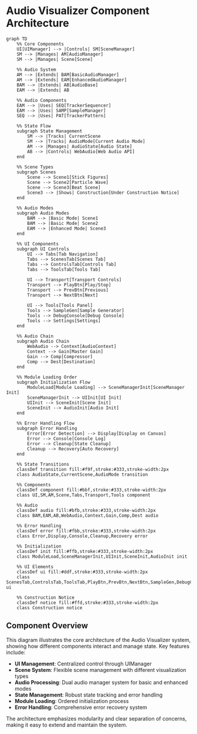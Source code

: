 # Audio Visualizer Component Architecture

```mermaid
graph TD
    %% Core Components
    UI[UIManager] --> |Controls| SM[SceneManager]
    SM --> |Manages| AM[AudioManager]
    SM --> |Manages| Scene[Scene]
    
    %% Audio System
    AM --> |Extends| BAM[BasicAudioManager]
    AM --> |Extends| EAM[EnhancedAudioManager]
    BAM --> |Extends| AB[AudioBase]
    EAM --> |Extends| AB
    
    %% Audio Components
    EAM --> |Uses| SEQ[TrackerSequencer]
    EAM --> |Uses| SAMP[SampleManager]
    SEQ --> |Uses| PAT[TrackerPattern]
    
    %% State Flow
    subgraph State Management
        SM --> |Tracks| CurrentScene
        SM --> |Tracks| AudioMode[Current Audio Mode]
        AM --> |Manages| AudioState[Audio State]
        AB --> |Controls| WebAudio[Web Audio API]
    end
    
    %% Scene Types
    subgraph Scenes
        Scene --> Scene1[Stick Figures]
        Scene --> Scene2[Particle Wave]
        Scene --> Scene3[Beat Scene]
        Scene3 --> |Shows| Construction[Under Construction Notice]
    end
    
    %% Audio Modes
    subgraph Audio Modes
        BAM --> |Basic Mode| Scene1
        BAM --> |Basic Mode| Scene2
        EAM --> |Enhanced Mode| Scene3
    end

    %% UI Components
    subgraph UI Controls
        UI --> Tabs[Tab Navigation]
        Tabs --> ScenesTab[Scenes Tab]
        Tabs --> ControlsTab[Controls Tab]
        Tabs --> ToolsTab[Tools Tab]
        
        UI --> Transport[Transport Controls]
        Transport --> PlayBtn[Play/Stop]
        Transport --> PrevBtn[Previous]
        Transport --> NextBtn[Next]
        
        UI --> Tools[Tools Panel]
        Tools --> SampleGen[Sample Generator]
        Tools --> DebugConsole[Debug Console]
        Tools --> Settings[Settings]
    end

    %% Audio Chain
    subgraph Audio Chain
        WebAudio --> Context[AudioContext]
        Context --> Gain[Master Gain]
        Gain --> Comp[Compressor]
        Comp --> Dest[Destination]
    end

    %% Module Loading Order
    subgraph Initialization Flow
        ModuleLoad[Module Loading] --> SceneManagerInit[SceneManager Init]
        SceneManagerInit --> UIInit[UI Init]
        UIInit --> SceneInit[Scene Init]
        SceneInit --> AudioInit[Audio Init]
    end

    %% Error Handling Flow
    subgraph Error Handling
        Error[Error Detection] --> Display[Display on Canvas]
        Error --> Console[Console Log]
        Error --> Cleanup[State Cleanup]
        Cleanup --> Recovery[Auto Recovery]
    end

    %% State Transitions
    classDef transition fill:#f9f,stroke:#333,stroke-width:2px
    class AudioState,CurrentScene,AudioMode transition

    %% Components
    classDef component fill:#bbf,stroke:#333,stroke-width:2px
    class UI,SM,AM,Scene,Tabs,Transport,Tools component

    %% Audio
    classDef audio fill:#bfb,stroke:#333,stroke-width:2px
    class BAM,EAM,AB,WebAudio,Context,Gain,Comp,Dest audio

    %% Error Handling
    classDef error fill:#fbb,stroke:#333,stroke-width:2px
    class Error,Display,Console,Cleanup,Recovery error

    %% Initialization
    classDef init fill:#ffb,stroke:#333,stroke-width:2px
    class ModuleLoad,SceneManagerInit,UIInit,SceneInit,AudioInit init

    %% UI Elements
    classDef ui fill:#ddf,stroke:#333,stroke-width:2px
    class ScenesTab,ControlsTab,ToolsTab,PlayBtn,PrevBtn,NextBtn,SampleGen,DebugConsole,Settings ui

    %% Construction Notice
    classDef notice fill:#ffd,stroke:#333,stroke-width:2px
    class Construction notice
```

## Component Overview

This diagram illustrates the core architecture of the Audio Visualizer system, showing how different components interact and manage state. Key features include:

- **UI Management**: Centralized control through UIManager
- **Scene System**: Flexible scene management with different visualization types
- **Audio Processing**: Dual audio manager system for basic and enhanced modes
- **State Management**: Robust state tracking and error handling
- **Module Loading**: Ordered initialization process
- **Error Handling**: Comprehensive error recovery system

The architecture emphasizes modularity and clear separation of concerns, making it easy to extend and maintain the system.
